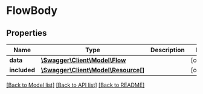 # FlowBody

## Properties
Name | Type | Description | Notes
------------ | ------------- | ------------- | -------------
**data** | [**\Swagger\Client\Model\Flow**](Flow.md) |  | [optional] 
**included** | [**\Swagger\Client\Model\Resource[]**](Resource.md) |  | [optional] 

[[Back to Model list]](../../README.md#documentation-for-models) [[Back to API list]](../../README.md#documentation-for-api-endpoints) [[Back to README]](../../README.md)

